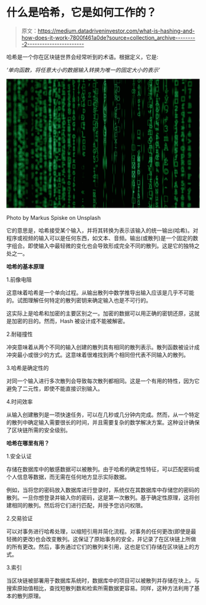 # 什么是哈希，它是如何工作的？

> 原文：<https://medium.datadriveninvestor.com/what-is-hashing-and-how-does-it-work-7800f461a0de?source=collection_archive---------2----------------------->

哈希是一个你在区块链世界会经常听到的术语。根据定义，它是:

*‘单向函数，将任意大小的数据输入转换为唯一的固定大小的表示’*

![](img/6c670c23d968bd99cc0132f9ec70cb16.png)

Photo by Markus Spiske on Unsplash

它的意思是，哈希接受某个输入，并将其转换为表示该输入的统一输出(哈希)。对程序或视频的输入可以是任何东西，如文本、音频。输出(或散列)是一个固定的数字组合。即使输入中最轻微的变化也会导致形成完全不同的散列。这是它的独特之处之一。

**哈希的基本原理**

1.前像电阻

这意味着哈希是一个单向过程。从输出散列中数学推导出输入应该是几乎不可能的。试图理解任何特定的散列密钥来确定输入也是不可行的。

这实际上是哈希和加密的主要区别之一。加密的数据可以用正确的密钥还原，这就是加密的目的。然而，Hash 被设计成不能被解密。

2.耐碰撞性

冲突意味着从两个不同的输入创建的散列具有相同的散列表示。散列函数被设计成冲突最小或很少的方式。这意味着很难找到两个相同但代表不同输入的散列。

3.哈希是确定性的

对同一个输入进行多次散列会导致每次散列都相同。这是一个有用的特性，因为它避免了二元性，即使不能直接识别输入。

4.时间效率

从输入创建散列是一项快速任务，可以在几秒或几分钟内完成。然而，从一个特定的散列中确定输入需要很长的时间，并且需要复杂的数学解决方案。这种设计确保了区块链所需的安全级别。

**哈希在哪里有用？**

1.安全认证

存储在数据库中的敏感数据可以被散列。由于哈希的确定性特征，可以匹配密码或个人信息等数据，而无需在任何地方显示实际数据。

例如，当将您的密码放入数据库进行登录时，系统仅在其数据库中存储您的密码的散列。一旦你想登录并输入你的密码，这是第一次散列。基于确定性原理，这将创建相同的散列。然后将它们进行匹配，并授予您访问权限。

2.交易验证

可以对事务进行哈希处理，以缩短引用并简化流程。对事务的任何更改(即使是最轻微的更改)也会改变散列。这保证了原始事务的安全，并记录了在区块链上所做的所有更改。然后，事务通过它们的散列来引用，这也是它们存储在区块链上的方式。

3.索引

当区块链被部署用于数据库系统时，数据库中的项目可以被散列并存储在块上。与搜索原始值相比，查找短散列数和检索所需数据更容易。同样，这种方法利用了基本的散列原理。